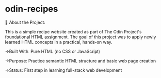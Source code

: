 # odin-recipes
📖 About the Project:

This is a simple recipe website created as part of The Odin Project's foundational HTML assignment. The goal of this project was to apply newly learned HTML concepts in a practical, hands-on way.

->Built With: Pure HTML (no CSS or JavaScript)

->Purpose: Practice semantic HTML structure and basic web page creation

->Status: First step in learning full-stack web development
